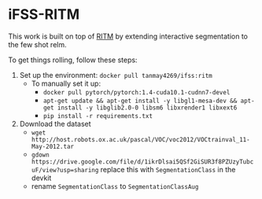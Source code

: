 # iFSS-RITM

This work is built on top of [RITM](https://github.com/SamsungLabs/ritm_interactive_segmentation) by extending interactive segmentation to the few shot relm. 

To get things rolling, follow these steps:
1. Set up the environment: `docker pull tanmay4269/ifss:ritm`
    - To manually set it up:
        - `docker pull pytorch/pytorch:1.4-cuda10.1-cudnn7-devel`
        - `apt-get update && apt-get install -y libgl1-mesa-dev && apt-get install -y libglib2.0-0 libsm6 libxrender1 libxext6`
        - `pip install -r requirements.txt`
2. Download the dataset
    - `wget http://host.robots.ox.ac.uk/pascal/VOC/voc2012/VOCtrainval_11-May-2012.tar`
    - `gdown https://drive.google.com/file/d/1ikrDlsai5QSf2GiSUR3f8PZUzyTubcuF/view?usp=sharing` replace this with `SegmentationClass` in the devkit
    - rename `SegmentationClass` to `SegmentationClassAug`
